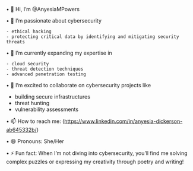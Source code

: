 • 👋 Hi, I’m @AnyesiaMPowers 

• 👀 I’m passionate about cybersecurity

    - ethical hacking
    - protecting critical data by identifying and mitigating security threats
    
• 🌱 I’m currently expanding my expertise in 

    - cloud security
    - threat detection techniques
    - advanced penetration testing
• 💞️ I’m excited to collaborate on cybersecurity projects like
  - building secure infrastructures
  - threat hunting
  - vulnerability assessments

• 📫 How to reach me: (https://www.linkedin.com/in/anyesia-dickerson-ab645332b/)

• 😄 Pronouns: She/Her 

• ⚡ Fun fact: When I’m not diving into cybersecurity, you’ll find me solving complex puzzles or expressing my creativity through poetry and writing!

<!---
AnyesiaMPowers/AnyesiaMPowers is a ✨ special ✨ repository because its `README.md` (this file) appears on your GitHub profile.
You can click the Preview link to take a look at your changes.
--->
